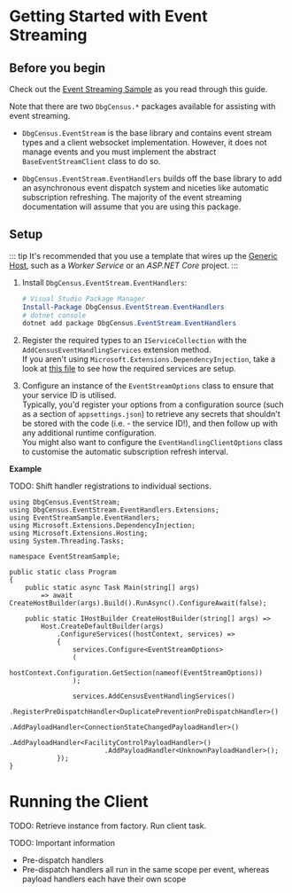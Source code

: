 # Getting Started with Event Streaming

## Before you begin

Check out the [Event Streaming Sample](https://github.com/carlst99/DbgCensus/tree/main/Samples/EventStreamSample) as you read through this guide.

Note that there are two `DbgCensus.*` packages available for assisting with event streaming.

- `DbgCensus.EventStream` is the base library and contains event stream types and a client websocket implementation. However, it does not manage events and you must implement the abstract `BaseEventStreamClient` class to do so.

- `DbgCensus.EventStream.EventHandlers` builds off the base library to add an asynchronous event dispatch system and niceties like automatic subscription refreshing. The majority of the event streaming documentation will assume that you are using this package.

## Setup

::: tip
It's recommended that you use a template that wires up the [Generic Host](https://docs.microsoft.com/en-us/dotnet/core/extensions/generic-host), such as a *Worker Service* or an *ASP.NET Core* project.
:::

1. Install `DbgCensus.EventStream.EventHandlers`:

    ```powershell
    # Visual Studio Package Manager
    Install-Package DbgCensus.EventStream.EventHandlers
    # dotnet console
    dotnet add package DbgCensus.EventStream.EventHandlers
    ```

2. Register the required types to an `IServiceCollection` with the `AddCensusEventHandlingServices` extension method.\
If you aren't using `Microsoft.Extensions.DependencyInjection`, take a look at [this file](https://github.com/carlst99/DbgCensus/blob/main/DbgCensus.EventStream.EventHandlers/Extensions/IServiceCollectionExtensions.cs) to see how the required services are setup.

3. Configure an instance of the `EventStreamOptions` class to ensure that your service ID is utilised.\
Typically, you'd register your options from a configuration source (such as a section of `appsettings.json`) to retrieve any secrets that shouldn't be stored with the code (i.e. - the service ID!), and then follow up with any additional runtime configuration.\
You might also want to configure the `EventHandlingClientOptions` class to customise the automatic subscription refresh interval.

**Example**

TODO: Shift handler registrations to individual sections.

```csharp{19-24}
using DbgCensus.EventStream;
using DbgCensus.EventStream.EventHandlers.Extensions;
using EventStreamSample.EventHandlers;
using Microsoft.Extensions.DependencyInjection;
using Microsoft.Extensions.Hosting;
using System.Threading.Tasks;

namespace EventStreamSample;

public static class Program
{
    public static async Task Main(string[] args)
        => await CreateHostBuilder(args).Build().RunAsync().ConfigureAwait(false);

    public static IHostBuilder CreateHostBuilder(string[] args) =>
        Host.CreateDefaultBuilder(args)
            .ConfigureServices((hostContext, services) =>
            {
                services.Configure<EventStreamOptions>
                (
                    hostContext.Configuration.GetSection(nameof(EventStreamOptions))
                );

                services.AddCensusEventHandlingServices()
                        .RegisterPreDispatchHandler<DuplicatePreventionPreDispatchHandler>()
                        .AddPayloadHandler<ConnectionStateChangedPayloadHandler>()
                        .AddPayloadHandler<FacilityControlPayloadHandler>()
                        .AddPayloadHandler<UnknownPayloadHandler>();
            });
}
```

# Running the Client

TODO: Retrieve instance from factory.
Run client task.

TODO: Important information
- Pre-dispatch handlers
- Pre-dispatch handlers all run in the same scope per event, whereas payload handlers each have their own scope
